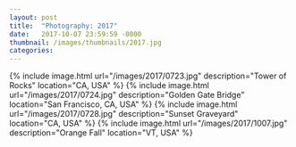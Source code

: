 ```yaml
---
layout: post
title:  "Photography: 2017"
date:   2017-10-07 23:59:59 -0000
thumbnail: /images/thumbnails/2017.jpg
categories: 
---
```

{% include image.html url="/images/2017/0723.jpg" description="Tower of Rocks" location="CA, USA" %}
{% include image.html url="/images/2017/0724.jpg" description="Golden Gate Bridge" location="San Francisco, CA, USA" %}
{% include image.html url="/images/2017/0728.jpg" description="Sunset Graveyard" location="CA, USA" %}
{% include image.html url="/images/2017/1007.jpg" description="Orange Fall" location="VT, USA" %}